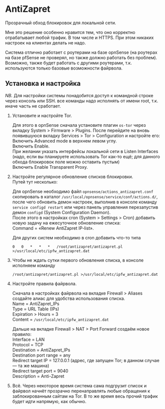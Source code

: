 # AntiZapret

Прозрачный обход блокировок для локальной сети.

Мне это решение особенно нравится тем, что оно корректно отрабатывает любой трафик. В том числе и HTTPS. При этом никаких настроек на клиентах делать не надо.

Система отлично работает с роутерами на базе opnSense (на роутерах на базе pfSense не проверял, но также должно работать без проблем). Возможно, также будет работать с другими роутерами, т.к. используются только базовые возможности файрвола.

## Установка и настройка

*NB.* Для настройки системы понадобится доступ к командной строке через консоль или SSH. все команды надо исполнять от имени root, т.к. иначе часть не сработает.
1.  Установите и настройте Tor.

    Для этого в opnSense сначала установите плагин `os-tor` через вкладку System > Firmware > Plugins. После перейдите на вновь появившуюся вкладку Services > Tor > Configuration и настройте его:\
    Включить Advanced mode в верхнем левом углу.\
    Включить Enable.\
    При желании указать интерфейсы локальной сети в Listen Interfaces (надо, если вы планируете использовать Tor как-то ещё; для данного обхода блокировок поле можно оставить пустым)\
    Включить Enable Transparent Proxy.

2.  Настройте регулярное обновление списков блокировки.\
    Путей тут несколько:

    Для opnSense необходимо файл `opnsense/actions_antizapret.conf` скопировать в каталог `/usr/local/opnsense/service/conf/actions.d/`, после чего обновить демон настроек, выполнив в консоле команду `service configd restart` или через панель управления перезапустив демон `configd` (System Configuration Daemon).\
    После этого в настройках cron (System > Settings > Cron) добавить новую задачу на ежесуточное обновление списка:\
    Command = «Renew AntiZapret IP-list».
   
    Для других систем необходимо в cron добавить что-то типа
    ```
    0   0   *   *   *   /root/antizapret/antizapret.pl >/usr/local/etc/ipfw_antizapret.dat
    ```

3.  Чтобы не ждать сутки первого обновления списка, в консоле исполняем команду
    ```
    /root/antizapret/antizapret.pl >/usr/local/etc/ipfw_antizapret.dat
    ```
   
4.  Настройте правила файрвола.

    Сначала в настройках файрвола на вкладке Firewall > Aliases создайте алиас для удобства использования списка.\
    Name = AntiZapret_IPs\
    Type = URL Table (IPs)\
    Expiration > Hours = 3\
    Content = `/usr/local/etc/ipfw_antizapret.dat`
    
    Дальше на вкладке Firewall > NAT > Port Forward создаём новое правило:\
    Interface = LAN\
    Protocol = TCP\
    Destination = AntiZapret_IPs\
    Destination port range = any\
    Redirect target IP = 127.0.0.1 (адрес, где запущен Tor; в данном случае — та же машина)\
    Redirect target port = 9040\
    Description = Anti-Zapret
    
5.  Всё. Через некоторое время система сама подгрузит список и файрвол начнёт прозрачно перенаправлять любые обращения к заблокированным сайтам на Tor. В то же время весь прочий трафик будет идти напрямую, как обычно.
